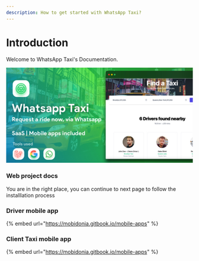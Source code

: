 ```yaml
---
description: How to get started with WhatsApp Taxi?
---
```


# Introduction

Welcome to WhatsApp Taxi's Documentation.

![](<.gitbook/assets/CoverHiRes (1).jpg>)

### Web project docs

You are in the right place, you can continue to next page to follow the installlation process

### Driver mobile app

{% embed url="https://mobidonia.gitbook.io/mobile-apps" %}

### Client Taxi mobile app

{% embed url="https://mobidonia.gitbook.io/mobile-apps" %}
